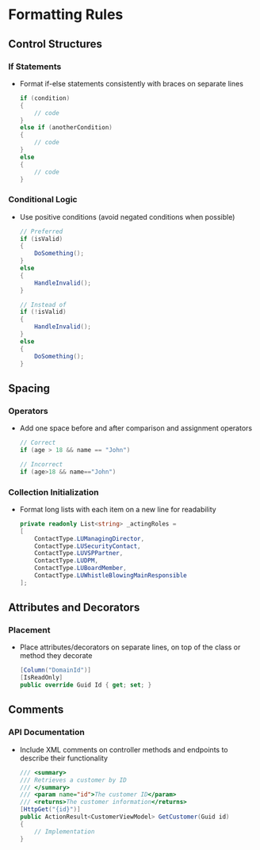 # Formatting Rules

## Control Structures

### If Statements
- Format if-else statements consistently with braces on separate lines
  ```csharp
  if (condition)
  {
      // code
  }
  else if (anotherCondition)
  {
      // code
  }
  else
  {
      // code
  }
  ```

### Conditional Logic
- Use positive conditions (avoid negated conditions when possible)
  ```csharp
  // Preferred
  if (isValid)
  {
      DoSomething();
  }
  else
  {
      HandleInvalid();
  }
  
  // Instead of
  if (!isValid)
  {
      HandleInvalid();
  }
  else
  {
      DoSomething();
  }
  ```

## Spacing

### Operators
- Add one space before and after comparison and assignment operators
  ```csharp
  // Correct
  if (age > 18 && name == "John")
  
  // Incorrect
  if (age>18 && name=="John")
  ```

### Collection Initialization
- Format long lists with each item on a new line for readability
  ```csharp
  private readonly List<string> _actingRoles =
  [
      ContactType.LUManagingDirector,
      ContactType.LUSecurityContact,
      ContactType.LUVSPPartner,
      ContactType.LUDPM,
      ContactType.LUBoardMember,
      ContactType.LUWhistleBlowingMainResponsible
  ];
  ```

## Attributes and Decorators

### Placement
- Place attributes/decorators on separate lines, on top of the class or method they decorate
  ```csharp
  [Column("DomainId")]
  [IsReadOnly]
  public override Guid Id { get; set; }
  ```

## Comments

### API Documentation
- Include XML comments on controller methods and endpoints to describe their functionality
  ```csharp
  /// <summary>
  /// Retrieves a customer by ID
  /// </summary>
  /// <param name="id">The customer ID</param>
  /// <returns>The customer information</returns>
  [HttpGet("{id}")]
  public ActionResult<CustomerViewModel> GetCustomer(Guid id)
  {
      // Implementation
  }
  ``` 